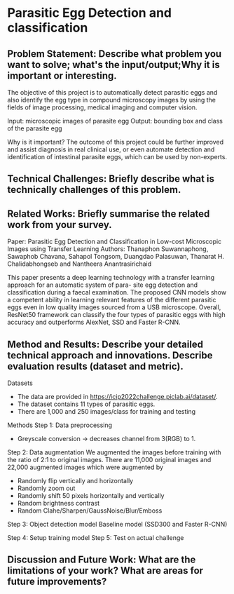 # Parasitic Egg Detection and classification

## Problem Statement: Describe what problem you want to solve; what's the input/output;Why it is important or interesting. 
The objective of this project is to automatically detect parasitic eggs and also identify the egg type in compound microscopy images by using the fields of image processing, medical imaging and computer vision.

Input: microscopic images of parasite egg
Output: bounding box and class of the parasite egg

Why is it important?
The outcome of this project could be further improved and assist diagnosis in real clinical use, or even automate detection and identification of intestinal parasite eggs, which can be used by non-experts.

## Technical Challenges: Briefly describe what is technically challenges of this problem.


## Related Works: Briefly summarise the related work from your survey.
Paper: Parasitic Egg Detection and Classification in Low-cost Microscopic Images using Transfer Learning
Authors: Thanaphon Suwannaphong, Sawaphob Chavana, Sahapol Tongsom, Duangdao Palasuwan, Thanarat H. Chalidabhongseb and Nantheera Anantrasirichaid

This paper presents a deep learning technology with a transfer learning approach for an automatic system of para- site egg detection and classification during a faecal examination. The proposed CNN models show a competent ability in learning relevant features of the different parasitic eggs even in low quality images sourced from a USB microscope. Overall, ResNet50 framework can classify the four types of parasitic eggs with high accuracy and outperforms AlexNet, SSD and Faster R-CNN.

## Method and Results: Describe your detailed technical approach and innovations. Describe evaluation results (dataset and metric).

Datasets
- The data are provided in https://icip2022challenge.piclab.ai/dataset/.
- The dataset contains 11 types of parasitic eggs. 
- There are 1,000 and 250 images/class for training and testing 

Methods
Step 1: Data preprocessing
- Greyscale conversion -> decreases channel from 3(RGB) to 1.

Step 2: Data augmentation
We augmented the images before training with the ratio of 2:1 to original images.
There are 11,000 original images and 22,000 augmented images which were augmented by
- Randomly flip vertically and horizontally
- Randomly zoom out
- Randomly shift 50 pixels horizontally and vertically 
- Random brightness contrast
- Random Clahe/Sharpen/GaussNoise/Blur/Emboss

Step 3: Object detection model 
Baseline model (SSD300 and Faster R-CNN)

Step 4: Setup training model
Step 5: Test on actual challenge 

## Discussion and Future Work: What are the limitations of your work? What are areas for future improvements?

